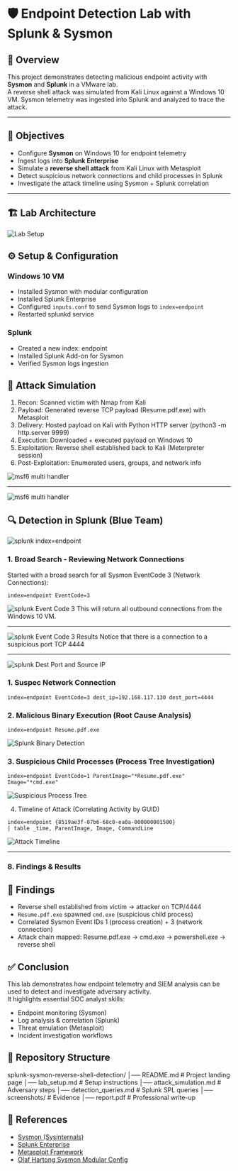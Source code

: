 # 🛡️ Endpoint Detection Lab with Splunk & Sysmon

## 📖 Overview
This project demonstrates detecting malicious endpoint activity with **Sysmon** and **Splunk** in a VMware lab.  
A reverse shell attack was simulated from Kali Linux against a Windows 10 VM. Sysmon telemetry was ingested into Splunk and analyzed to trace the attack.

---

## 🎯 Objectives
- Configure **Sysmon** on Windows 10 for endpoint telemetry
- Ingest logs into **Splunk Enterprise**
- Simulate a **reverse shell attack** from Kali Linux with Metasploit
- Detect suspicious network connections and child processes in Splunk
- Investigate the attack timeline using Sysmon + Splunk correlation

---

## 🏗️ Lab Architecture

![Lab Setup](screenshots/Screenshot_2025-09-10_053151.png)

## ⚙️ Setup & Configuration

### Windows 10 VM
- Installed Sysmon with modular configuration
- Installed Splunk Enterprise
- Configured `inputs.conf` to send Sysmon logs to `index=endpoint`
- Restarted splunkd service

### Splunk
- Created a new index: endpoint
- Installed Splunk Add-on for Sysmon
- Verified Sysmon logs ingestion

## 🚨 Attack Simulation
1. Recon: Scanned victim with Nmap from Kali
2. Payload: Generated reverse TCP payload (Resume.pdf.exe) with Metasploit
3. Delivery: Hosted payload on Kali with Python HTTP server (python3 -m http.server 9999)
4. Execution: Downloaded + executed payload on Windows 10
5. Exploitation: Reverse shell established back to Kali (Meterpreter session)
6. Post-Exploitation: Enumerated users, groups, and network info

![msf6 multi handler](screenshots/1_home-lab.png)

---

![msf6 multi handler](screenshots/2-home_lab.png)

## 🔍 Detection in Splunk (Blue Team)
![splunk index=endpoint](screenshots/2025-09-11-050056.png)

### 1. Broad Search - Reviewing Network Connections
Started with a broad search for all Sysmon EventCode 3 (Network Connections):
```spl
index=endpoint EventCode=3
```
![splunk Event Code 3](screenshots/2025-09-11-050526.png)
This will return all outbound connections from the Windows 10 VM.

---

![splunk Event Code 3 Results](screenshots/2025-09-11-050745.png)
Notice that there is a connection to a suspicious port TCP 4444

---

![splunk Dest Port and Source IP](screenshots/2025-09-11-050745.png)
### 1. Suspec Network Connection
```spl
index=endpoint EventCode=3 dest_ip=192.168.117.130 dest_port=4444 
```


### 2. Malicious Binary Execution (Root Cause Analysis)
```spl
index=endpoint Resume.pdf.exe
```
![Splunk Binary Detection](screenshots/splunk_resume_pdf.png)

### 3. Suspicious Child Processes (Process Tree Investigation)
```spl
index=endpoint EventCode=1 ParentImage="*Resume.pdf.exe" Image="*cmd.exe"
```
![Suspicious Process Tree](screenshots/splunk_cmd_child.png)

4. Timeline of Attack (Correlating Activity by GUID)
```spl
index=endpoint {8519ae3f-07b6-68c0-ea0a-000000001500}
| table _time, ParentImage, Image, CommandLine
```
![Attack Timeline](screenshots/splunk_timeline.png)

---

### 8. **Findings & Results**
 
## 📑 Findings
- Reverse shell established from victim → attacker on TCP/4444
- `Resume.pdf.exe` spawned `cmd.exe` (suspicious child process)
- Correlated Sysmon Event IDs 1 (process creation) + 3 (network connection)
- Attack chain mapped: Resume.pdf.exe → cmd.exe → powershell.exe → reverse shell

## ✅ Conclusion
This lab demonstrates how endpoint telemetry and SIEM analysis can be used to detect and investigate adversary activity.  
It highlights essential SOC analyst skills:
- Endpoint monitoring (Sysmon)  
- Log analysis & correlation (Splunk)  
- Threat emulation (Metasploit)  
- Incident investigation workflows  

## 📂 Repository Structure
splunk-sysmon-reverse-shell-detection/
│── README.md             # Project landing page
│── lab_setup.md          # Setup instructions
│── attack_simulation.md  # Adversary steps
│── detection_queries.md  # Splunk SPL queries
│── screenshots/          # Evidence
│── report.pdf            # Professional write-up

## 🔗 References
- [Sysmon (Sysinternals)](https://learn.microsoft.com/en-us/sysinternals/downloads/sysmon)
- [Splunk Enterprise](https://www.splunk.com/en_us/download/splunk-enterprise.html)
- [Metasploit Framework](https://www.metasploit.com/)
- [Olaf Hartong Sysmon Modular Config](https://github.com/olafhartong/sysmon-modular)
